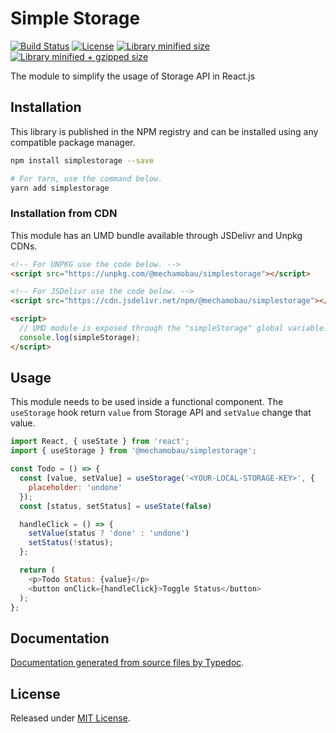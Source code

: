 # Simple Storage

[![Build Status](https://travis-ci.org/mechamobau/simplestorage.svg?branch=master)](https://travis-ci.org/mechamobau/simplestorage)
[![License](https://badgen.net/github/license/mechamobau/simplestorage)](./LICENSE)
[![Library minified size](https://badgen.net/bundlephobia/min/@mechamobau/simplestorage)](https://bundlephobia.com/result?p=@mechamobau/simplestorage)
[![Library minified + gzipped size](https://badgen.net/bundlephobia/minzip/@mechamobau/simplestorage)](https://bundlephobia.com/result?p=@mechamobau/simplestorage)

The module to simplify the usage of Storage API in React.js

## Installation

This library is published in the NPM registry and can be installed using any compatible package manager.

```sh
npm install simplestorage --save

# For Yarn, use the command below.
yarn add simplestorage
```

### Installation from CDN

This module has an UMD bundle available through JSDelivr and Unpkg CDNs.

```html
<!-- For UNPKG use the code below. -->
<script src="https://unpkg.com/@mechamobau/simplestorage"></script>

<!-- For JSDelivr use the code below. -->
<script src="https://cdn.jsdelivr.net/npm/@mechamobau/simplestorage"></script>

<script>
  // UMD module is exposed through the "simpleStorage" global variable.
  console.log(simpleStorage);
</script>
```

## Usage

This module needs to be used inside a functional component. The `useStorage` hook
return `value` from Storage API and `setValue` change that value.

```javascript
import React, { useState } from 'react';
import { useStorage } from '@mechamobau/simplestorage';

const Todo = () => {
  const [value, setValue] = useStorage('<YOUR-LOCAL-STORAGE-KEY>', {
    placeholder: 'undone'
  });
  const [status, setStatus] = useState(false)

  handleClick = () => {
    setValue(status ? 'done' : 'undone')
    setStatus(!status);
  };

  return (
    <p>Todo Status: {value}</p>
    <button onClick={handleClick}>Toggle Status</button>
  );
};
```

## Documentation

[Documentation generated from source files by Typedoc](./docs/README.md).

## License

Released under [MIT License](./LICENSE).
